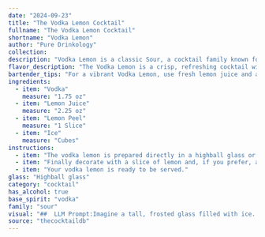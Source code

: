 ```yaml
---
date: "2024-09-23"
title: "The Vodka Lemon Cocktail"
fullname: "The Vodka Lemon Cocktail"
shortname: "Vodka Lemon"
author: "Pure Drinkology"
collection:
description: "Vodka Lemon is a classic Sour, a cocktail family known for its simple, tart, and refreshing nature.  While its exact origin is unknown, it's likely a contemporary riff on the Whiskey Sour, taking advantage of Vodka's versatility. "
flavor_description: "The Vodka Lemon is a crisp, refreshing cocktail with a sharp, tart bite.  The vodka provides a clean, neutral base, allowing the lemon juice to shine through with its bright acidity.  A hint of citrus zest from the lemon peel adds a subtle floral aroma, complementing the tangy flavor.  The ice chills the drink, creating a smooth, cool experience. "
bartender_tips: "For a vibrant Vodka Lemon, use fresh lemon juice and a generous twist of peel for maximum citrus aroma.  Muddle the peel gently to release oils, but avoid bitterness.  Shake vigorously with ice to chill and dilute, ensuring a crisp, refreshing drink.  Strain into a chilled glass and garnish with a lemon wedge.  Enjoy! "
ingredients:
  - item: "Vodka"
    measure: "1.75 oz"
  - item: "Lemon Juice"
    measure: "2.25 oz"
  - item: "Lemon Peel"
    measure: "1 Slice"
  - item: "Ice"
    measure: "Cubes"
instructions:
  - item: "The vodka lemon is prepared directly in a highball glass or in a large tumbler: put 6-7 ice cubes in the glass, pour the vodka, lemonade and mix with a bar spoon."
  - item: "Finally decorate with a slice of lemon and, if you prefer, add a few mint leaves."
  - item: "Your vodka lemon is ready to be served."
glass: "Highball glass"
category: "cocktail"
has_alcohol: true
base_spirit: "vodka"
family: "sour"
visual: "##  LLM Prompt:Imagine a tall, frosted glass filled with ice. The liquid within is crystal clear, reflecting the light in a mesmerizing way. It's a beautiful pale yellow, reminiscent of sunshine. Tiny bubbles dance on the surface, creating a gentle effervescence. A thin sliver of lemon peel, curled delicately, sits perched on the edge of the glass, releasing a subtle citrus aroma.  **Describe the appearance of this cocktail in detail, focusing on: *** **The color and clarity of the liquid*** **The texture and movement of the ice*** **The shape and size of the glass*** **The garnish and its effect on the overall appearance****Consider using sensory words to evoke a vivid image of this refreshing cocktail.** "
source: "thecocktaildb"
---
```


